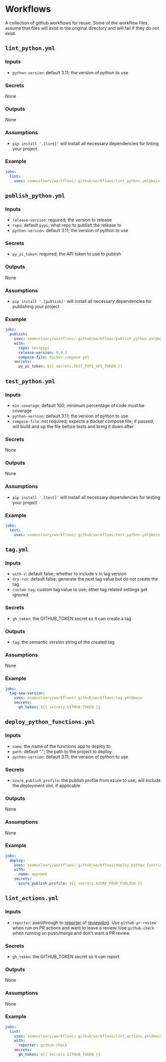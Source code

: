 # Workflows

A collection of github workflows for reuse. Some of the workflow files assume that files will exist in the original directory and will fail if they do not exist.

## `lint_python.yml`

### Inputs

- `python-version`: default 3.11; the version of python to use

### Secrets

None

### Outputs

None

### Assumptions

- `pip install '.[lint]'` will install all necessary dependencies for linting your project

### Example

```yaml
jobs:
  lint:
    uses: seamuslowry/workflows/.github/workflows/lint_python.yml@main
```

## `publish_python.yml`

### Inputs

- `release-version`: required; the version to release
- `repo`: default `pypi`; what repo to publish the release to
- `python-version`: default 3.11; the version of python to use

### Secrets

- `py_pi_token`: required; the API token to use to publish

### Outputs

None

### Assumptions

- `pip install '.[publish]'` will install all necessary dependencies for publishing your project

### Example

```yaml
jobs:
  publish:
    uses: seamuslowry/workflows/.github/workflows/publish_python.yml@main
    with:
      repo: testpypi
      release-version: 0.0.1
      compose-file: docker-compose.yml
    secrets:
      py_pi_token: ${{ secrets.TEST_PYPI_API_TOKEN }}
```

## `test_python.yml`

### Inputs

- `min-coverage`: default 100; minimum percentage of code must be coverage
- `python-version`: default 3.11; the version of python to use
- `compose-file`: not required; expects a docker compose file; if passed, will build and up the file before tests and bring it down after

### Secrets

None

### Outputs

None

### Assumptions

- `pip install '.[test]'` will install all necessary dependencies for testing your project

### Example

```yaml
jobs:
  test:
    uses: seamuslowry/workflows/.github/workflows/test_python.yml@main
```

## `tag.yml`

### Inputs

- `with-v`: default false; whether to include v in tag version
- `dry-run`: default false; generate the next tag value but do not create the tag
- `custom-tag`: custom tag value to use; other tag related settings get ignored

### Secrets

- `gh_token`: the GITHUB_TOKEN secret so it can create a tag

### Outputs

- `tag`: the semantic version string of the created tag

### Assumptions

None

### Example

```yaml
jobs:
  tag-new-version:
    uses: seamuslowry/workflows/.github/workflows/tag.yml@main
    secrets:
      gh_token: ${{ secrets.GITHUB_TOKEN }}
```

## `deploy_python_functions.yml`

### Inputs

- `name`: the name of the functions app to deploy to
- `path`: default "."; the path to the project to deploy
- `python-version`: default 3.11; the version of python to use

### Secrets

- `azure_publish_profile`: the publish profile from azure to use; will include the deployment slot, if applicable

### Outputs

None

### Assumptions

None

### Example

```yaml
jobs:
  deploy:
    uses: seamuslowry/workflows/.github/workflows/deploy_python_functions.yml@main
    with:
      name: appname
    secrets:
      azure_publish_profile: ${{ secrets.AZURE_PROD_PUBLISH }}
```

## `lint_actions.yml`

### Inputs

- `reporter`: passthrough to [reporter](https://github.com/reviewdog/reviewdog#reporters) of [reviewdog](https://github.com/reviewdog/reviewdog). Use `github-pr-review` when run on PR actions and want to leave a review. Use `github-check` when running on push/merge and don't want a PR review.

### Secrets

- `gh_token`: the GITHUB_TOKEN secret so it can report

### Outputs

None

### Assumptions

None

### Example

```yaml
jobs:
  lint:
    uses: seamuslowry/workflows/.github/workflows/lint_actions.yml@main
    with:
      reporter: github-check
    secrets:
      gh_token: ${{ secrets.GITHUB_TOKEN }}
```
